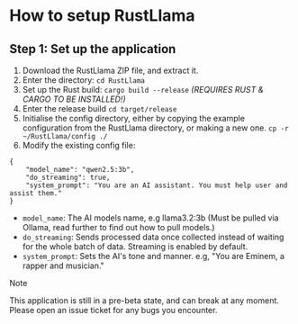 # How to setup RustLlama
## Step 1: Set up the application
1. Download the RustLlama ZIP file, and extract it.
2. Enter the directory: `cd RustLlama`
3. Set up the Rust build: `cargo build --release` *(REQUIRES RUST & CARGO TO BE INSTALLED!)*
4. Enter the release build `cd target/release`
5. Initialise the config directory, either by copying the example configuration from the RustLlama directory, or making a new one. `cp -r ~/RustLlama/config ./`
6. Modify the existing config file:
```
{
    "model_name": "qwen2.5:3b",
    "do_streaming": true,
    "system_prompt": "You are an AI assistant. You must help user and assist them."
}
```
- `model_name`: The AI models name, e.g llama3.2:3b (Must be pulled via Ollama, read further to find out how to pull models.)
- `do_streaming`: Sends processed data once collected instead of waiting for the whole batch of data. Streaming is enabled by default.
- `system_prompt`: Sets the AI's tone and manner. e.g, "You are Eminem, a rapper and musician."

> [!NOTE]
> This application is still in a pre-beta state, and can break at any moment. Please open an issue ticket for any bugs you encounter.